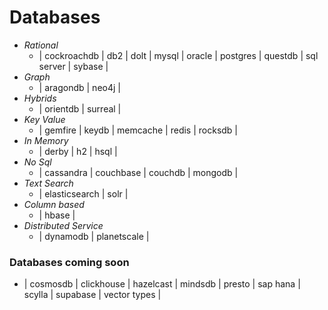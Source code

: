 # Databases
- *Rational*
    - | cockroachdb | db2 | dolt | mysql | oracle | postgres | questdb |  sql server | sybase |
- *Graph*
    - | aragondb | neo4j |
- *Hybrids*
    - | orientdb | surreal |
- *Key Value*
    - | gemfire | keydb | memcache | redis | rocksdb |
- *In Memory*
    - | derby | h2 | hsql |
- *No Sql*
    - | cassandra | couchbase | couchdb | mongodb |
- *Text Search*
    - | elasticsearch | solr |
- *Column based*
    - | hbase |
- *Distributed Service*
    - | dynamodb | planetscale |

### Databases coming soon
- | cosmosdb | clickhouse | hazelcast | mindsdb | presto | sap hana | scylla | supabase | vector types |